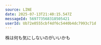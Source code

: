```yaml
---
source: LINE
date: 2025-07-13T21:40:15.547Z
messageId: 569773568318505421
userId: Ub72e0555cbf4df6c5440b4dc7993c71d
---
```


株は何も気にしないのがいいかも